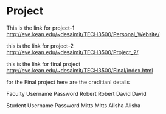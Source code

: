 # Project

This is the link for project-1
http://eve.kean.edu/~desaimit/TECH3500/Personal_Website/

this is the link for project-2
http://eve.kean.edu/~desaimit/TECH3500/Project_2/


this is the link for final project
http://eve.kean.edu/~desaimit/TECH3500/Final/index.html

for the Final project here are the creditianl details

Faculty
Username      Password
Robert        Robert
David         David

Student
Username      Password
Mitts         Mitts
Alisha        Alisha
